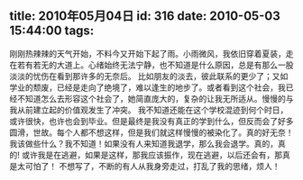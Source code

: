 title: 2010年05月04日
id: 316
date: 2010-05-03 15:44:00
tags:
---

刚刚热辣辣的天气开始，不料今又开始下起了雨。小雨微风，我依旧穿着夏装，走在若有若无的大道上。心绪始终无法宁静，也不知道是什么原因，总是有那么一股淡淡的忧伤在看到那许多的无奈后。
  比如朋友的淡去，彼此联系的更少了；又如学业的颓废，已经是走向了绝境了，难以逢生的地步了。或者看到这个社会，我已经不知道怎么去形容这个社会了，她简直庞大的，复杂的让我无所适从。慢慢的与我从前建立起的价值观发生了冲突。
  我不知道还能在这个学校混迹到何个时日，或许很快，也许也会到毕业。但是最终是我没有真正的学到什么，但反而会了好多圆滑，世故。每个人都不想这样，但是我们就这样慢慢的被染化了。真的好无奈！
  我该做些什么？我不知道！如果没有人来知道我退学，那么我会退学。真的，真的!
  或许我是在逃避，如果是这样，那我应该振作，现在逃避，以后还会有，那真是太可怕了！
  不想写了，不断的有人从我身旁走过，打乱了我的思绪，烦人！
